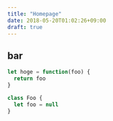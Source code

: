 ```yaml
---
title: "Homepage"
date: 2018-05-20T01:02:26+09:00
draft: true
---
```

## bar

```js
let hoge = function(foo) {
  return foo
}

class Foo {
  let foo = null
}
```

